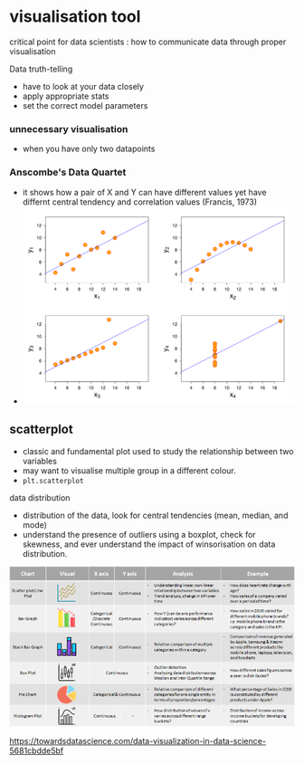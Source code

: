 # visualisation tool

critical point for data scientists : how to communicate data through proper visualisation 

Data truth-telling



* have to look at your data closely 
* apply appropriate stats
* set the correct model parameters 



###  unnecessary visualisation 

* when you have only two datapoints 

### Anscombe's Data Quartet

* it shows how a pair of X and Y can have different values yet have differnt central tendency and correlation values (Francis, 1973)
* ![img](Data-visualisation-concepts.assets/0*3fr0vsUvHYWMenhE.png)



## scatterplot 

* classic and fundamental plot used to study the relationship between two variables 
* may want to visualise multiple group in a different colour. 
* `plt.scatterplot` 

data distribution

* distribution of the data, look for central tendencies (mean, median, and mode)
* understand the presence of outliers using a boxplot, check for skewness, and ever understand the impact of winsorisation on data distribution. 

![img](Data-visualisation-concepts.assets/1*kPLCZmJkHbdEmlaiWiUWkw.png)

https://towardsdatascience.com/data-visualization-in-data-science-5681cbdde5bf

